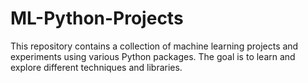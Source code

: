 # ML-Python-Projects

This repository contains a collection of machine learning projects and experiments using various Python packages.
The goal is to learn and explore different techniques and libraries.
